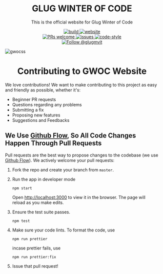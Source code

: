 <h1 align="center">
  GLUG WINTER OF CODE
</h1>
<p align="center">
    This is the official website for Glug Winter of Code
</p>
<p align="center">
  <a href="https://github.com/glugmvit/gwoc/actions">
    <img src="https://github.com/glugmvit/gwoc/workflows/Build/badge.svg" alt="build" />
  </a>
  <a href="https://gwoc.glugmvit.com/">
    <img src="https://img.shields.io/website-up-down-green-red/https/gwoc.glugmvit.com/.svg" alt="website" />
  </a>
  <br>
  <a href="CONTRIBUTING.md">
    <img src="https://img.shields.io/badge/PRs-welcome-brightgreen.svg" alt="PRs welcome" />
  </a>
  <a href="https://github.com/glugmvit/gwoc/issues">
    <img src="https://img.shields.io/github/issues/glugmvit/gwoc.svg" alt="issues" />
  </a>
  <a href="https://prettier.io/">
    <img src="https://img.shields.io/badge/code_style-prettier-ff69b4.svg" alt="code-style" />
  </a>
  <br>
  <a href="https://twitter.com/intent/follow?screen_name=glugmvit">
    <img src="https://img.shields.io/twitter/follow/glugmvit.svg?label=Follow%20@glugmvit" alt="Follow @glugmvit" />
  </a>
</p>

![gwocss](https://user-images.githubusercontent.com/65019686/97843716-cadb0b80-1d0f-11eb-8ebf-6b8af26f8895.PNG)


<h1 align="center">
  Contributing to GWOC Website
</h1>


We love contributions! We want to make contributing to this project as easy and friendly as possible, whether it's:

- Beginner PR requests
- Questions regarding any problems
- Submitting a fix
- Proposing new features
- Suggestions and Feedbacks

## We Use [Github Flow](https://guides.github.com/introduction/flow/index.html), So All Code Changes Happen Through Pull Requests

Pull requests are the best way to propose changes to the codebase (we use [Github Flow](https://guides.github.com/introduction/flow/index.html)). We actively welcome your pull requests:

1. Fork the repo and create your branch from `master`.
2. Run the app in developer mode
    ```
    npm start
    ```
    Open [http://localhost:3000](http://localhost:3000) to view it in the browser. The page will reload as you make edits.

3. Ensure the test suite passes.
    ```
    npm test
    ```
4. Make sure your code lints. To format the code, use
    ```
    npm run prettier
    ```
    incase prettier fails, use
    ```
    npm run prettier:fix
    ```

5. Issue that pull request!
